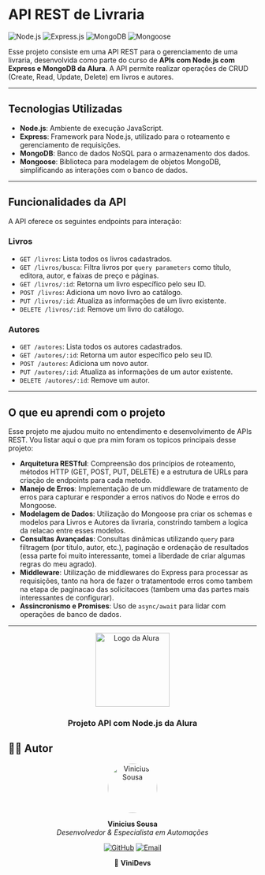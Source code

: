 # API REST de Livraria

![Node.js](https://img.shields.io/badge/Node.js-339933?style=for-the-badge&logo=nodedotjs&logoColor=white)
![Express.js](https://img.shields.io/badge/Express.js-000000?style=for-the-badge&logo=express&logoColor=white)
![MongoDB](https://img.shields.io/badge/MongoDB-47A248?style=for-the-badge&logo=mongodb&logoColor=white)
![Mongoose](https://img.shields.io/badge/Mongoose-800000?style=for-the-badge&logo=mongoose&logoColor=white)

Esse projeto consiste em uma API REST para o gerenciamento de uma livraria, desenvolvida como parte do curso de **APIs com Node.js com Express e MongoDB da Alura**. A API permite realizar operações de CRUD (Create, Read, Update, Delete) em livros e autores.

---

## Tecnologias Utilizadas

* **Node.js**: Ambiente de execução JavaScript.
* **Express**: Framework para Node.js, utilizado para o roteamento e gerenciamento de requisições.
* **MongoDB**: Banco de dados NoSQL para o armazenamento dos dados.
* **Mongoose**: Biblioteca para modelagem de objetos MongoDB, simplificando as interações com o banco de dados.

---

## Funcionalidades da API

A API oferece os seguintes endpoints para interação:

### Livros
* `GET /livros`: Lista todos os livros cadastrados.
* `GET /livros/busca`: Filtra livros por `query parameters` como título, editora, autor, e faixas de preço e páginas.
* `GET /livros/:id`: Retorna um livro específico pelo seu ID.
* `POST /livros`: Adiciona um novo livro ao catálogo.
* `PUT /livros/:id`: Atualiza as informações de um livro existente.
* `DELETE /livros/:id`: Remove um livro do catálogo.


### Autores
* `GET /autores`: Lista todos os autores cadastrados.
* `GET /autores/:id`: Retorna um autor específico pelo seu ID.
* `POST /autores`: Adiciona um novo autor.
* `PUT /autores/:id`: Atualiza as informações de um autor existente.
* `DELETE /autores/:id`: Remove um autor.

---

## O que eu aprendi com o projeto

Esse projeto me ajudou muito no entendimento e desenvolvimento de APIs REST. Vou listar aqui o que pra mim foram os topicos principais desse projeto:

* **Arquitetura RESTful**: Compreensão dos princípios de roteamento, métodos HTTP (GET, POST, PUT, DELETE) e a estrutura de URLs para criação de endpoints para cada metodo.
* **Manejo de Erros**: Implementação de um middleware de tratamento de erros para capturar e responder a erros nativos do Node e erros do Mongoose.
* **Modelagem de Dados**: Utilização do Mongoose pra criar os schemas e modelos para Livros e Autores da livraria, constrindo tambem a logica da relacao entre esses modelos.
* **Consultas Avançadas**: Consultas dinâmicas utilizando `query` para filtragem (por título, autor, etc.), paginação e ordenação de resultados (essa parte foi muito interessante, tomei a liberdade de criar algumas regras do meu agrado).
* **Middleware**: Utilização de middlewares do Express para processar as requisições, tanto na hora de fazer o tratamentode erros como tambem na etapa de paginacao das solicitacoes (tambem uma das partes mais interessantes de configurar).
* **Assincronismo e Promises**: Uso de `async/await` para lidar com operações de banco de dados.

---

<div align="center">
  <img src="https://www.alura.com.br/assets/img/alura-logo-white.1570550754.svg" alt="Logo da Alura" width="150px">
  <h3>Projeto API com Node.js da Alura</h3>
</div>



## 👨‍💻 Autor

<div align="center">
  <img src="https://avatars.githubusercontent.com/u/190038668?v=4" width="100" height="100" alt="Vinicius Sousa" style="border-radius: 50%;">
  
  **Vinicius Sousa**  
  *Desenvolvedor & Especialista em Automações*
  
  [![GitHub](https://img.shields.io/badge/GitHub-ViniAdss-black?style=flat-square&logo=github)](https://github.com/ViniAdss)
  [![Email](https://img.shields.io/badge/Email-adsvinisousa@gmail.com-red?style=flat-square&logo=gmail)](mailto:adsvinisousa@gmail.com)
  
  💼 **ViniDevs**
</div>
